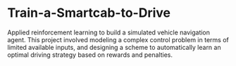 # Train-a-Smartcab-to-Drive
Applied reinforcement learning to build a simulated vehicle navigation agent. This project involved modeling a complex control problem in terms of limited available inputs, and designing a scheme to automatically learn an optimal driving strategy based on rewards and penalties.

